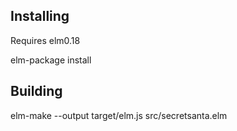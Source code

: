 ## Installing

Requires elm0.18

elm-package install

## Building

elm-make --output target/elm.js src/secretsanta.elm   

